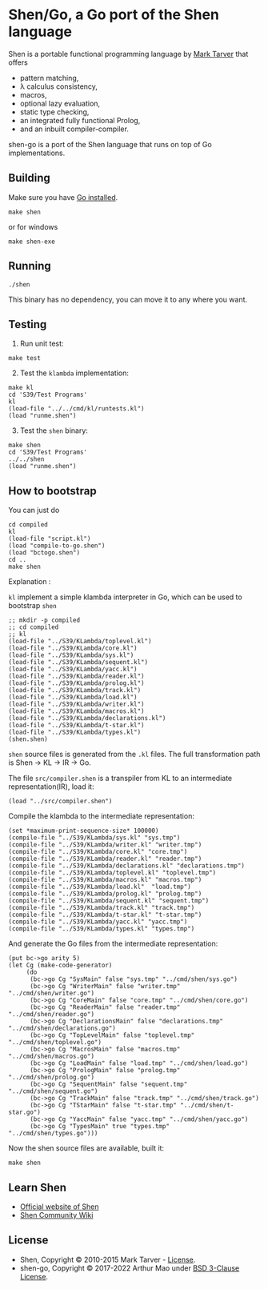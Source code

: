 # Shen/Go, a Go port of the Shen language

Shen is a portable functional programming language by [Mark Tarver](http://marktarver.com) that offers

- pattern matching,
- λ calculus consistency,
- macros,
- optional lazy evaluation,
- static type checking,
- an integrated fully functional Prolog,
- and an inbuilt compiler-compiler.

shen-go is a port of the Shen language that runs on top of Go implementations.

## Building

Make sure you have [Go installed](https://golang.org/doc/install).

```
make shen
```

or for windows

```
make shen-exe
```

## Running

```
./shen
```

This binary has no dependency, you can move it to any where you want.

## Testing

1. Run unit test:

```
make test
```

2. Test the `klambda` implementation:

```
make kl
cd 'S39/Test Programs'
kl
(load-file "../../cmd/kl/runtests.kl")
(load "runme.shen")
```

3. Test the `shen` binary:


```
make shen
cd 'S39/Test Programs'
../../shen
(load "runme.shen")
```

## How to bootstrap

You can just do
```
cd compiled
kl
(load-file "script.kl")
(load "compile-to-go.shen")
(load "bctogo.shen")
cd ..
make shen
``` 
Explanation : 

`kl` implement a simple klambda interpreter in Go, which can be used to bootstrap `shen`

```
;; mkdir -p compiled
;; cd compiled
;; kl
(load-file "../S39/KLambda/toplevel.kl")
(load-file "../S39/KLambda/core.kl")
(load-file "../S39/KLambda/sys.kl")
(load-file "../S39/KLambda/sequent.kl")
(load-file "../S39/KLambda/yacc.kl")
(load-file "../S39/KLambda/reader.kl")
(load-file "../S39/KLambda/prolog.kl")
(load-file "../S39/KLambda/track.kl")
(load-file "../S39/KLambda/load.kl")
(load-file "../S39/KLambda/writer.kl")
(load-file "../S39/KLambda/macros.kl")
(load-file "../S39/KLambda/declarations.kl")
(load-file "../S39/KLambda/t-star.kl")
(load-file "../S39/KLambda/types.kl")
(shen.shen)
```

`shen` source files is generated from the `.kl` files. The full transformation path is Shen -> KL -> IR -> Go.

The file `src/compiler.shen` is a transpiler from KL to an intermediate representation(IR), load it:

```
(load "../src/compiler.shen")
```

Compile the klambda to the intermediate representation:

```
(set *maximum-print-sequence-size* 100000)
(compile-file "../S39/KLambda/sys.kl" "sys.tmp")
(compile-file "../S39/KLambda/writer.kl" "writer.tmp")
(compile-file "../S39/KLambda/core.kl" "core.tmp")
(compile-file "../S39/KLambda/reader.kl" "reader.tmp")
(compile-file "../S39/KLambda/declarations.kl" "declarations.tmp")
(compile-file "../S39/KLambda/toplevel.kl" "toplevel.tmp")
(compile-file "../S39/KLambda/macros.kl" "macros.tmp")
(compile-file "../S39/KLambda/load.kl"  "load.tmp")
(compile-file "../S39/KLambda/prolog.kl" "prolog.tmp")
(compile-file "../S39/KLambda/sequent.kl" "sequent.tmp")
(compile-file "../S39/KLambda/track.kl" "track.tmp")
(compile-file "../S39/KLambda/t-star.kl" "t-star.tmp")
(compile-file "../S39/KLambda/yacc.kl" "yacc.tmp")
(compile-file "../S39/KLambda/types.kl" "types.tmp")
```

And generate the Go files from the intermediate representation:

```
(put bc->go arity 5)
(let Cg (make-code-generator)
     (do
      (bc->go Cg "SysMain" false "sys.tmp" "../cmd/shen/sys.go")
      (bc->go Cg "WriterMain" false "writer.tmp" "../cmd/shen/writer.go")
      (bc->go Cg "CoreMain" false "core.tmp" "../cmd/shen/core.go")
      (bc->go Cg "ReaderMain" false "reader.tmp" "../cmd/shen/reader.go")
      (bc->go Cg "DeclarationsMain" false "declarations.tmp" "../cmd/shen/declarations.go")
      (bc->go Cg "TopLevelMain" false "toplevel.tmp" "../cmd/shen/toplevel.go")
      (bc->go Cg "MacrosMain" false "macros.tmp" "../cmd/shen/macros.go")
      (bc->go Cg "LoadMain" false "load.tmp" "../cmd/shen/load.go")
      (bc->go Cg "PrologMain" false "prolog.tmp" "../cmd/shen/prolog.go")
      (bc->go Cg "SequentMain" false "sequent.tmp" "../cmd/shen/sequent.go")
      (bc->go Cg "TrackMain" false "track.tmp" "../cmd/shen/track.go")
      (bc->go Cg "TStarMain" false "t-star.tmp" "../cmd/shen/t-star.go")
      (bc->go Cg "YaccMain" false "yacc.tmp" "../cmd/shen/yacc.go")
      (bc->go Cg "TypesMain" true "types.tmp" "../cmd/shen/types.go")))
```

Now the shen source files are available, built it:

```
make shen
```


## Learn Shen
* [Official website of Shen](http://shenlanguage.org/)
* [Shen Community Wiki](https://github.com/Shen-Language/wiki/wiki)

## License

- Shen, Copyright © 2010-2015 Mark Tarver - [License](http://www.shenlanguage.org/license.pdf).
- shen-go, Copyright © 2017-2022 Arthur Mao under [BSD 3-Clause License](http://opensource.org/licenses/BSD-3-Clause).
